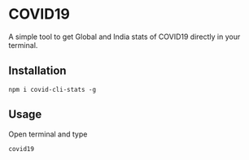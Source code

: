 # COVID19

A simple tool to get Global and India stats of COVID19 directly in your terminal.

## Installation

```
npm i covid-cli-stats -g
```

## Usage

Open terminal and type

```
covid19
```
